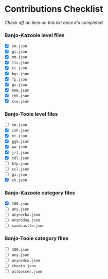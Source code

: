 # Contributions Checklist
*Check off an item on this list once it's completed*

### Banjo-Kazooie level files
- [x] `sm.json`
- [x] `gl.json`
- [x] `mm.json`
- [x] `ttc.json`
- [x] `cc.json`
- [x] `bgs.json`
- [x] `fp.json`
- [x] `gv.json`
- [x] `mmm.json`
- [x] `rbb.json`
- [x] `ccw.json`

### Banjo-Tooie level files
- [ ] `sm.json`
- [x] `ioh.json`
- [x] `mt.json`
- [x] `ggm.json`
- [x] `ww.json`
- [x] `jrl.json`
- [x] `tdl.json`
- [ ] `hfp.json`
- [ ] `ccl.json`
- [ ] `gi.json`
- [x] `ck.json`

### Banjo-Kazooie category files
- [x] `100.json`
- [ ] `any.json`
- [ ] `anynorba.json`
- [ ] `anynodog.json`
- [ ] `sandcastle.json`

### Banjo-Tooie category files
- [ ] `100.json`
- [ ] `any.json`
- [ ] `anynodcw.json`
- [ ] `cheato.json`
- [ ] `allbosses.json`
